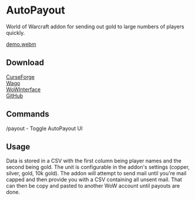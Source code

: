 # AutoPayout

World of Warcraft addon for sending out gold to large numbers of players quickly.

[demo.webm](https://user-images.githubusercontent.com/2236514/197665557-55acf6ca-cd94-48eb-a4b6-dac7a13d7f0e.webm)

## Download

[CurseForge](https://www.curseforge.com/wow/addons/auto-payout)  
[Wago](https://addons.wago.io/addons/auto-payout)  
[WoWInterface](https://www.wowinterface.com/downloads/info26430-AutoPayout.html)  
[GitHub](https://github.com/Oppzippy/AutoPayout/releases)

## Commands

/payout - Toggle AutoPayout UI

## Usage

Data is stored in a CSV with the first column being player names and the second being gold. The unit is configurable in the addon's settings (copper, silver, gold, 10k gold). The addon will attempt to send mail until you're mail capped and then provide you with a CSV containing all unsent mail. That can then be copy and pasted to another WoW account until payouts are done.
